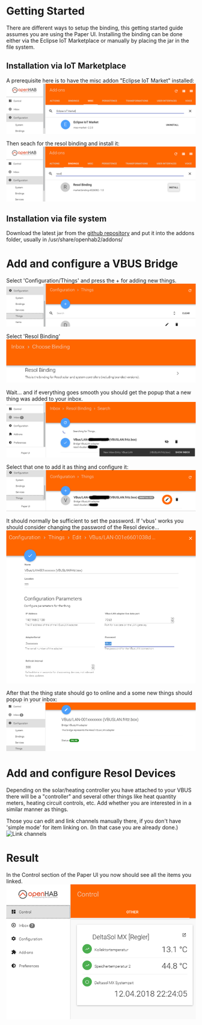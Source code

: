 # Getting Started

There are different ways to setup the binding, this getting started guide assumes you are using the Paper UI. Installing the binding can be done either via the Eclipse IoT Marketplace or manually by placing the jar in the file system.

## Installation via IoT Marketplace

A prerequisite here is to have the misc addon "Eclipse IoT Market" installed:
![IoT marketpace](images/IoT_market.png)

Then seach for the resol binding and install it:
![Resol Binding](images/resol_binding.png)

## Installation via file system

Download the latest jar from the [github repository](https://github.com/ramack/openhab2-addons/tree/BETA-1/addons/binding/org.openhab.binding.resol/target) and put it into the addons folder, usually in /usr/share/openhab2/addons/

# Add and configure a VBUS Bridge

Select 'Configuration/Things' and press the + for adding new things.
![Add Thing](images/add_thing.png)

Select 'Resol Binding'
![Add Resol Binding](images/add_resol.png)

Wait...
and if everything goes smooth you should get the popup that a new thing was added to your inbox.
![Inbox with Bridge](images/bridge_inbox.png)

Select that one to add it as thing and configure it:
![Configure the Bridge](images/config_bridge.png)

It should normally be sufficient to set the password. If 'vbus' works you should consider changing the password of the Resol device...
![Set Password](images/conf_pw.png)

After that the thing state should go to online and a some new things should popup in your inbox:
![Bridge is Online](images/bridge_online.png)

# Add and configure Resol Devices

Depending on the solar/heating controller you have attached to your VBUS there will be a "controller" and several other things like heat quantity meters, heating circuit controls, etc. Add whether you are interested in in a similar manner as things.

Those you can edit and link channels manually there, if you don't have 'simple mode' for item linking on. (In that case you are already done.)
![Link channels](images/link_channels.png)

# Result
In the Control section of the Paper UI you now should see all the items you linked.
![Control](images/control.png)
